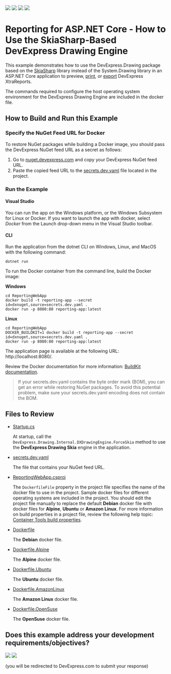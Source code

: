 <!-- default badges list -->
![](https://img.shields.io/endpoint?url=https://codecentral.devexpress.com/api/v1/VersionRange/576442348/23.2.3%2B)
[![](https://img.shields.io/badge/Open_in_DevExpress_Support_Center-FF7200?style=flat-square&logo=DevExpress&logoColor=white)](https://supportcenter.devexpress.com/ticket/details/T1133108)
[![](https://img.shields.io/badge/📖_How_to_use_DevExpress_Examples-e9f6fc?style=flat-square)](https://docs.devexpress.com/GeneralInformation/403183)
[![](https://img.shields.io/badge/💬_Leave_Feedback-feecdd?style=flat-square)](#does-this-example-address-your-development-requirementsobjectives)
<!-- default badges end -->
# Reporting for ASP.NET Core - How to Use the SkiaSharp-Based DevExpress Drawing Engine

This example demonstrates how to use the DevExpress.Drawing package based on the [SkiaSharp](https://github.com/mono/SkiaSharp) library instead of the System.Drawing library in an ASP.NET Core application to preview, [print](https://docs.devexpress.com/XtraReports/15797), or [export](https://docs.devexpress.com/XtraReports/2618) DevExpress XtraReports.

The commands required to configure the host operating system environment for the DevExpress Drawing Engine are included in the docker file.

## How to Build and Run this Example

### Specify the NuGet Feed URL for Docker

To restore NuGet packages while building a Docker image, you should pass the DevExpress NuGet feed URL as a secret as follows:

1. Go to [nuget.devexpress.com](https://nuget.devexpress.com) and copy your DevExpress NuGet feed URL.
2. Paste the copied feed URL to the [secrets.dev.yaml](ReportingWebApp/secrets.dev.yaml) file located in the project.

### Run the Example

#### Visual Studio

You can run the app on the Windows platform, or the Windows Subsystem for Linux or Docker. If you want to launch the app with docker, select _Docker_ from the Launch drop-down menu in the Visual Studio toolbar.

#### CLI

Run the application from the dotnet CLI on Windows, Linux, and MacOS with the following command: 

```console
dotnet run
```

To run the Docker container from the command line, build the Docker image:

**Windows**

```console
cd ReportingWebApp
docker build -t reporting-app --secret id=dxnuget,source=secrets.dev.yaml .
docker run -p 8080:80 reporting-app:latest
```

**Linux**

```shell
cd ReportingWebApp
DOCKER_BUILDKIT=1 docker build -t reporting-app --secret id=dxnuget,source=secrets.dev.yaml .
docker run -p 8080:80 reporting-app:latest
```

The application page is available at the following URL: http://localhost:8080/.

Review the Docker documentation for more information: [BuildKit documentation](https://docs.docker.com/build/buildkit/).

> If your secrets.dev.yaml contains the byte order mark (BOM), you can get an error while restoring NuGet packages. To avoid this potential problem, make sure your secrets.dev.yaml encoding does not contain the BOM.

## Files to Review

- [Startup.cs](ReportingWebApp/Startup.cs)

    At startup, call the `DevExpress.Drawing.Internal.DXDrawingEngine.ForceSkia` method to use the **DevExpress Drawing Skia** engine in the application.
- [secrets.dev.yaml](ReportingWebApp/secrets.dev.yaml)

    The file that contains your NuGet feed URL.
- [ReportingWebApp.csproj](ReportingWebApp/ReportingWebApp.csproj)

    The `DockerfileFile` property in the project file specifies the name of the docker file to use in the project. Sample docker files for different operating systems are included in the project. You should edit the project file manually to replace the default **Debian** docker file with docker files for **Alpine**, **Ubuntu** or **Amazon Linux**. For more information on build properties in a project file, review the following help topic: [Container Tools build properties](https://docs.microsoft.com/en-us/visualstudio/containers/container-msbuild-properties?view=vs-2022).
- [Dockerfile](ReportingWebApp/Dockerfile)

    The **Debian** docker file.
- [Dockerfile.Alpine](ReportingWebApp/Dockerfile.Alpine)

    The **Alpine** docker file.
- [Dockerfile.Ubuntu](ReportingWebApp/Dockerfile.Ubuntu)

    The **Ubuntu** docker file.
- [Dockerfile.AmazonLinux](ReportingWebApp/Dockerfile.AmazonLinux)

    The **Amazon Linux** docker file.
- [Dockerfile.OpenSuse](ReportingWebApp/Dockerfile.OpenSuse)

    The **OpenSuse** docker file.

<!-- feedback -->
## Does this example address your development requirements/objectives?

[<img src="https://www.devexpress.com/support/examples/i/yes-button.svg"/>](https://www.devexpress.com/support/examples/survey.xml?utm_source=github&utm_campaign=reporting-use-devexpress-drawing-skia-engine&~~~was_helpful=yes) [<img src="https://www.devexpress.com/support/examples/i/no-button.svg"/>](https://www.devexpress.com/support/examples/survey.xml?utm_source=github&utm_campaign=reporting-use-devexpress-drawing-skia-engine&~~~was_helpful=no)

(you will be redirected to DevExpress.com to submit your response)
<!-- feedback end -->
